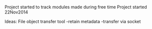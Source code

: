 Project started to track modules made during free time
Project started 22Nov2014

Ideas:
File object transfer tool
-retain metadata
-transfer via socket
